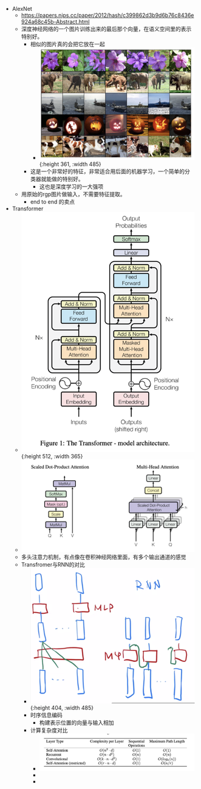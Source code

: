 - AlexNet
	- https://papers.nips.cc/paper/2012/hash/c399862d3b9d6b76c8436e924a68c45b-Abstract.html
	- 深度神经网络的一个图片训练出来的最后那个向量，在语义空间里的表示特别好。
		- 相似的图片真的会把它放在一起
			- ![image.png](../assets/image_1678613647943_0.png){:height 361, :width 485}
		- 这是一个非常好的特征，非常适合用后面的机器学习，一个简单的分类器就能做的特别好。
			- 这也是深度学习的一大强项
	- 用原始的rgp图片做输入，不需要特征提取。
		- end to end 的卖点
- Transformer
	- ![image.png](../assets/image_1678622969998_0.png){:height 512, :width 365}
	- ![image.png](../assets/image_1678623471454_0.png)
	- 多头注意力机制，有点像在卷积神经网络里面，有多个输出通道的感觉
	- Transfromer与RNN的对比
		- ![image.png](../assets/image_1678625172789_0.png){:height 404, :width 485}
		- 时序信息编码
			- 构建表示位置的向量与输入相加
		- 计算复杂度对比
			- ![image.png](../assets/image_1678625611203_0.png)
			-
			-